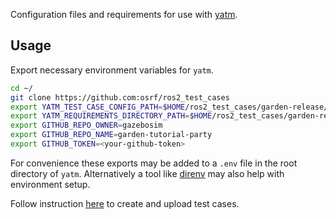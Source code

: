 Configuration files and requirements for use with [yatm](https://github.com/audrow/yatm).

## Usage

Export necessary environment variables for `yatm`.

```bash
cd ~/
git clone https://github.com:osrf/ros2_test_cases
export YATM_TEST_CASE_CONFIG_PATH=$HOME/ros2_test_cases/garden-release/test-case.config.yaml
export YATM_REQUIREMENTS_DIRECTORY_PATH=$HOME/ros2_test_cases/garden-release/requirements
export GITHUB_REPO_OWNER=gazebosim
export GITHUB_REPO_NAME=garden-tutorial-party
export GITHUB_TOKEN=<your-github-token>
```

For convenience these exports may be added to a `.env` file in the root directory of `yatm`.
Alternatively a tool like [direnv](https://direnv.net/) may also help with environment setup.

Follow instruction [here](https://github.com/audrow/yatm#how-to-use-this-repository) to create and upload test cases.
